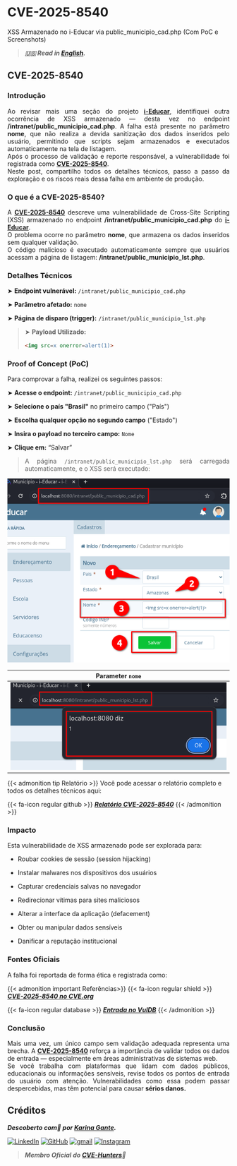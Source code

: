 # CVE-2025-8540


XSS Armazenado no i-Educar via public_municipio_cad.php (Com PoC e Screenshots)

<!--more-->

> ***🇺🇸 Read in [English](http://karinagante.github.io/cve-2025-8540/).***

## CVE-2025-8540

### Introdução

<p align="justify">Ao revisar mais uma seção do projeto <b><a href="https://github.com/portabilis/i-educar" target=_blank>i-Educar</a></b>, identifiquei outra ocorrência de XSS armazenado — desta vez no endpoint <b>/intranet/public_municipio_cad.php</b>. A falha está presente no parâmetro <b>nome</b>, que não realiza a devida sanitização dos dados inseridos pelo usuário, permitindo que scripts sejam armazenados e executados automaticamente na tela de listagem. </br> Após o processo de validação e reporte responsável, a vulnerabilidade foi registrada como <b><a href="https://www.cve.org/CVERecord?id=CVE-2025-8540" target=_blank>CVE-2025-8540</a></b>. </br> Neste post, compartilho todos os detalhes técnicos, passo a passo da exploração e os riscos reais dessa falha em ambiente de produção. </p>

### O que é a CVE-2025-8540?

<p align="justify">A <b><a href="https://www.cve.org/CVERecord?id=CVE-2025-8540" target=_blank>CVE-2025-8540</a></b> descreve uma vulnerabilidade de Cross-Site Scripting (XSS) armazenado no endpoint <b>/intranet/public_municipio_cad.php</b> do <b><a href="https://github.com/portabilis/i-educar" target=_blank>i-Educar</a></b>. </br> O problema ocorre no parâmetro <b>nome</b>, que armazena os dados inseridos sem qualquer validação. </br> O código malicioso é executado automaticamente sempre que usuários acessam a página de listagem: <b>/intranet/public_municipio_lst.php</b>. </p>

### Detalhes Técnicos

➤ **Endpoint vulnerável:** `/intranet/public_municipio_cad.php`

➤ **Parâmetro afetado:** `nome`

➤ **Página de disparo (trigger):** `/intranet/public_municipio_lst.php`

> ➤ **Payload Utilizado:** 
> ```html
><img src=x onerror=alert(1)>
>```

### Proof of Concept (PoC)

Para comprovar a falha, realizei os seguintes passos:

➤ **Acesse o endpoint:** `/intranet/public_municipio_cad.php`

➤ **Selecione o país "Brasil"** no primeiro campo ("País")

➤ **Escolha qualquer opção no segundo campo** ("Estado")

➤ **Insira o payload no terceiro campo:** `Nome`

➤ **Clique em:** “Salvar”

> <p align="justify">A página <code>/intranet/public_municipio_lst.php</code> será carregada automaticamente, e o XSS será executado:</p>

<p align="center">
<img src="/images/CVE-2025-8540/PoC1.png">
</p>

|   Parameter `nome`         |
|:------------:|
| ![](/images/CVE-2025-8540/PoC2.png)    |

{{< admonition tip Relatório >}} 
Você pode acessar o relatório completo e todos os detalhes técnicos aqui:

{{< fa-icon regular github >}} 
***[Relatório CVE-2025-8540](https://github.com/KarinaGante/KGSec/blob/main/CVEs/i-educar/CVE-2025-8540.md)***
{{< /admonition >}}

### Impacto

Esta vulnerabilidade de XSS armazenado pode ser explorada para:

- Roubar cookies de sessão (session hijacking)

- Instalar malwares nos dispositivos dos usuários

- Capturar credenciais salvas no navegador

- Redirecionar vítimas para sites maliciosos

- Alterar a interface da aplicação (defacement)

- Obter ou manipular dados sensíveis

- Danificar a reputação institucional

### Fontes Oficiais

A falha foi reportada de forma ética e registrada como:

{{< admonition important Referências>}} 
{{< fa-icon regular shield >}} 
***[CVE-2025-8540 no CVE.org](https://www.cve.org/CVERecord?id=CVE-2025-8540)***

{{< fa-icon regular database >}} 
***[Entrada no VulDB](https://vuldb.com/?id.318669)***
{{< /admonition >}}

### Conclusão

<p align="justify">Mais uma vez, um único campo sem validação adequada representa uma brecha. A <b><a href="https://www.cve.org/CVERecord?id=CVE-2025-8540" target=_blank>CVE-2025-8540</a></b> reforça a importância de validar todos os dados de entrada — especialmente em áreas administrativas de sistemas web. </br> Se você trabalha com plataformas que lidam com dados públicos, educacionais ou informações sensíveis, revise todos os pontos de entrada do usuário com atenção. Vulnerabilidades como essa podem passar despercebidas, mas têm potencial para causar <b>sérios danos.</b></p>

## Créditos

***Descoberto com💜 por [Karina Gante](https://karinagante.github.io/).***

[![LinkedIn](https://skillicons.dev/icons?i=linkedin&theme=dark)](https://www.linkedin.com/in/karina-gante/)
[![GitHub](https://skillicons.dev/icons?i=github&theme=dark)](https://www.github.com/KarinaGante/)
[![gmail](https://skillicons.dev/icons?i=gmail&theme=dark)](mailto:karina.gante1@gmail.com)
[![Instagram](https://skillicons.dev/icons?i=instagram&theme=dark)](https://www.instagram.com/karinovisk02/)

> ***Membro Oficial do [CVE-Hunters](https://www.cvehunters.com/)🏹***

